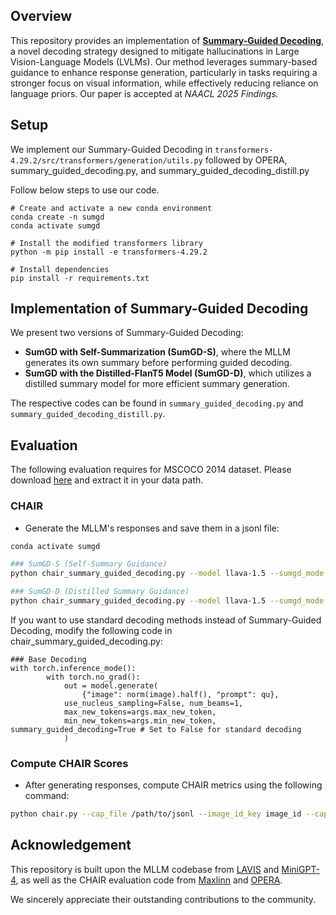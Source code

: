 ## Overview

This repository provides an implementation of [**Summary-Guided Decoding**](https://arxiv.org/abs/2410.13321), a novel decoding strategy designed to mitigate hallucinations in Large Vision-Language Models (LVLMs). Our method leverages summary-based guidance to enhance response generation, particularly in tasks requiring a stronger focus on visual information, while effectively reducing reliance on language priors. Our paper is accepted at *NAACL 2025 Findings.*

## Setup

We implement our Summary-Guided Decoding in `transformers-4.29.2/src/transformers/generation/utils.py` followed by OPERA, summary_guided_decoding.py, and summary_guided_decoding_distill.py

Follow below steps to use our code.
```
# Create and activate a new conda environment
conda create -n sumgd 
conda activate sumgd

# Install the modified transformers library
python -m pip install -e transformers-4.29.2

# Install dependencies
pip install -r requirements.txt
```

## Implementation of Summary-Guided Decoding

We present two versions of Summary-Guided Decoding: 

- **SumGD with Self-Summarization (SumGD-S)**, where the MLLM generates its own summary before performing guided decoding.
- **SumGD with the Distilled-FlanT5 Model (SumGD-D)**, which utilizes a distilled summary model for more efficient summary generation.

The respective codes can be found in `summary_guided_decoding.py` and `summary_guided_decoding_distill.py`.

## Evaluation

The following evaluation requires for MSCOCO 2014 dataset. Please download [here](https://cocodataset.org/#home) and extract it in your data path.

### CHAIR
- Generate the MLLM's responses and save them in a jsonl file:
```bash
conda activate sumgd

### SumGD-S (Self-Summary Guidance)
python chair_summary_guided_decoding.py --model llava-1.5 --sumgd_mode sumgd-s --max_new_token 512 --min_new_token 1 --result_path /path/to/save/jsonl

### SumGD-D (Distilled Summary Guidance)
python chair_summary_guided_decoding.py --model llava-1.5 --sumgd_mode sumgd-d --max_new_token 512 --min_new_token 1 --result_path /path/to/save/jsonl
```

If you want to use standard decoding methods instead of Summary-Guided Decoding, modify the following code in chair_summary_guided_decoding.py:
```
### Base Decoding
with torch.inference_mode():
        with torch.no_grad():
            out = model.generate( 
                {"image": norm(image).half(), "prompt": qu}, 
            use_nucleus_sampling=False, num_beams=1,
            max_new_tokens=args.max_new_token,
            min_new_tokens=args.min_new_token, summary_guided_decoding=True # Set to False for standard decoding
            )
```


### Compute CHAIR Scores

- After generating responses, compute CHAIR metrics using the following command:
```bash
python chair.py --cap_file /path/to/jsonl --image_id_key image_id --caption_key caption --coco_path /path/to/COCO/annotations_trainval2014/annotations/ --save_path /path/to/save/jsonl

```
## Acknowledgement
This repository is built upon the MLLM codebase from [LAVIS](https://github.com/salesforce/LAVIS) and [MiniGPT-4](https://github.com/Vision-CAIR/MiniGPT-4), as well as the CHAIR evaluation code from [Maxlinn](https://github.com/Maxlinn/CHAIR-metric-standalone) and [OPERA](https://github.com/shikiw/OPERA).  

We sincerely appreciate their outstanding contributions to the community.

